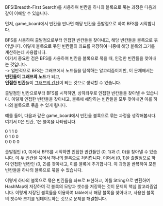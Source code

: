 BFS(Breadth-First Search)를 사용하여 빈칸을 하나의 블록으로 묶는 과정은 다음과 같이 이해할 수 있습니다.

먼저, game_board에서 빈칸을 만나면 해당 빈칸을 출발점으로 하여 BFS를 시작합니다. 

BFS를 사용하여 출발점으로부터 인접한 빈칸들을 찾아내고, 해당 빈칸들을 블록으로 묶어냅니다. 
이렇게 블록으로 묶인 빈칸들의 좌표를 저장하여 나중에 해당 블록의 크기를 계산하는데 사용합니다. \
여기서 중요한 점은 BFS를 사용하여 빈칸을 블록으로 묶을 때, 인접한 빈칸들을 찾아내는 것입니다. \
-> 일반적으로 BFS는 그래프에서 노드들을 탐색하는 알고리즘이지만, 이 문제에서는 **빈칸들이 그래프의 노드**가 되고, \
**인접한 빈칸**들이 <u>그래프의 간선</u>이 되는 것으로 생각할 수 있습니다.

출발점인 빈칸으로부터 BFS를 시작하면, 상하좌우로 인접한 빈칸들을 찾아낼 수 있습니다. 이렇게 인접한 빈칸들을 찾아내고, 블록에 해당하는 빈칸들을 모두 찾아내면 이를 하나의 블록으로 묶을 수 있게 됩니다.

예를 들어, 다음과 같은 game_board에서 빈칸을 블록으로 묶는 과정을 생각해봅시다. 여기서 0은 빈칸, 1은 블록을 나타냅니다.


0 1 1 0 \
0 1 0 0 \
0 0 0 0 

출발점인 (0, 0)에서 BFS를 시작하면 인접한 빈칸들인 (0, 1)과 (1, 0)을 찾아낼 수 있습니다. 이 두 빈칸을 묶어서 하나의 블록으로 처리합니다. 이어서 (0, 1)을 출발점으로 하여 인접한 빈칸인 (0, 2)를 찾아내고, 이를 블록에 추가합니다. 이 과정을 반복하여 모든 빈칸들을 하나의 블록으로 묶을 수 있습니다.

이렇게 하나의 블록으로 묶은 빈칸들을 좌표로 표현하고, 이를 String으로 변환하여 HashMap에 저장하여 각 블록의 모양과 갯수를 저장하는 것이 문제의 핵심 알고리즘입니다. 이렇게 저장된 블록들을 이용하여 table에서 해당 블록을 찾아내고, 사용한 블록의 갯수와 크기를 업데이트하는 것으로 문제를 해결합니다.

